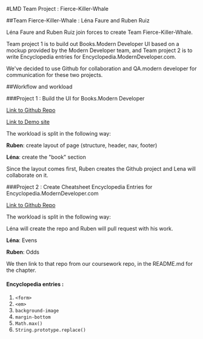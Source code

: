 #LMD Team Project : Fierce-Killer-Whale

##Team Fierce-Killer-Whale : Léna Faure and Ruben Ruiz

Léna Faure and Ruben Ruiz join forces to create Team Fierce-Killer-Whale.

Team project 1 is to build out Books.Modern Developer UI based on a mockup provided by the Modern Developer team, and Team project 2 is to write Encyclopedia entries for Encyclopedia.ModernDeveloper.com.

We've decided to use Github for collaboration and QA.modern developer for communication for these two projects.


##Workflow and workload

###Project 1 : Build the UI for Books.Modern Developer

[Link to Github Repo](https://github.com/carpefukendiem/LMD-TeamProject1)

[Link to Demo site](https://carpefukendiem.github.io/LMD-TeamProject1/)

The workload is split in the following way: 

**Ruben**: create layout of page (structure, header, nav, footer)

**Léna**: create the "book" section

Since the layout comes first, Ruben creates the Github project and Lena will collaborate on it.


###Project 2 : Create Cheatsheet Encyclopedia Entries for Encyclopedia.ModernDeveloper.com

[Link to Github Repo](https://github.com/lenafaure/LMD-TeamProject2)


The workload is split in the following way: 

Léna will create the repo and Ruben will pull request with his work.

**Léna**: Evens

**Ruben**: Odds

We then link to that repo from our coursework repo, in the README.md for the chapter. 

#### Encyclopedia entries : 

1. `<form>`
2. `<em>`
3. `background-image`
4. `margin-bottom`
5. `Math.max()`
6. `String.prototype.replace()`
